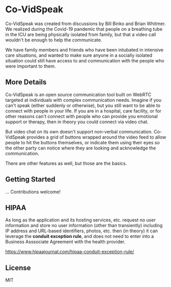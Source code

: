 # Co-VidSpeak
Co-VidSpeak was created from discussions by Bill Binko and
Brian Whitmer. We realized during the Covid-19 pandemic that
people on a breathing tube in the ICU are being physically 
isolated from family, but that a video call wouldn't be enough
to help the communicate.

We have family members and friends
who have been intubated in intensive care situations, and
wanted to make sure anyone in a socially isolated situation
could still have access to and communication with the 
people who were important to them.

## More Details
Co-VidSpeak is an open source communication tool built on 
WebRTC targeted at individuals with complex communication
needs. Imagine if you can't speak (either suddenly or
otherwise), but you still want to be able to connect with
people in your life. If you are in a hospital, care facility, 
or for other reasons can't connect with people who can 
provide you emotional support or therapy, then in theory
you could connect via video chat.

But video chat on its own doesn't support non-verbal 
communication. Co-VidSpeak provides a grid of buttons
wrapped around the video feed to allow people to hit
the buttons themselves, or indicate them using their
eyes so the other party can notice where they are looking
and acknowledge the communication.

There are other features as well, but those are the basics.

## Getting Started

... Contributions welcome!

## HIPAA

As long as the application and its hosting services, etc. 
request no user information and store no user information 
(other than transiently) including IP address and URL-based 
identifiers, photos, etc.
then (in theory) it can leverage the 
<b>conduit exception rule</b>, and 
does not need to enter into a Business Asssociate 
Agreement with the health provider.

https://www.hipaajournal.com/hipaa-conduit-exception-rule/

## License

MIT